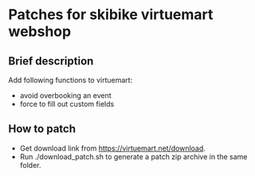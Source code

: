 # Patches for skibike virtuemart webshop

## Brief description
Add following functions to virtuemart:
* avoid overbooking an event
* force to fill out custom fields

## How to patch
* Get download link from https://virtuemart.net/download.
* Run ./download_patch.sh to generate a patch zip archive in the same folder.



